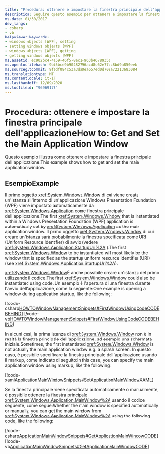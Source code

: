 ```yaml
---
title: "Procedura: ottenere e impostare la finestra principale dell'applicazione"
description: Seguire questo esempio per ottenere e impostare la finestra principale dell'applicazione all'interno di Windows Presentation Foundation applicazione (WPF).
ms.date: 03/30/2017
dev_langs:
- csharp
- vb
helpviewer_keywords:
- windows objects [WPF], setting
- setting windows objects [WPF]
- windows objects [WPF], getting
- getting windows objects [WPF]
ms.assetid: ec902bc4-4a59-46f5-8ec1-963b46789356
ms.openlocfilehash: 9bb5bce9b90482796acd8c62e77dc8bd9a850eeb
ms.sourcegitcommit: 9f6df084c53a3da0ea657ed0d708a72213683084
ms.translationtype: MT
ms.contentlocale: it-IT
ms.lasthandoff: 12/09/2020
ms.locfileid: "96969178"
---
```

# <a name="how-to-get-and-set-the-main-application-window"></a><span data-ttu-id="97c83-103">Procedura: ottenere e impostare la finestra principale dell'applicazione</span><span class="sxs-lookup"><span data-stu-id="97c83-103">How to: Get and Set the Main Application Window</span></span>
<span data-ttu-id="97c83-104">Questo esempio illustra come ottenere e impostare la finestra principale dell'applicazione.</span><span class="sxs-lookup"><span data-stu-id="97c83-104">This example shows how to get and set the main application window.</span></span>  
  
## <a name="example"></a><span data-ttu-id="97c83-105">Esempio</span><span class="sxs-lookup"><span data-stu-id="97c83-105">Example</span></span>  
 <span data-ttu-id="97c83-106">Il primo oggetto <xref:System.Windows.Window> di cui viene creata un'istanza all'interno di un'applicazione Windows Presentation Foundation (WPF) viene impostato automaticamente da <xref:System.Windows.Application> come finestra principale dell'applicazione.</span><span class="sxs-lookup"><span data-stu-id="97c83-106">The first <xref:System.Windows.Window> that is instantiated within a Windows Presentation Foundation (WPF) application is automatically set by <xref:System.Windows.Application> as the main application window.</span></span> <span data-ttu-id="97c83-107">Il primo oggetto <xref:System.Windows.Window> di cui creare un'istanza sarà probabilmente la finestra specificata come URI (Uniform Resource Identifier) di avvio (vedere <xref:System.Windows.Application.StartupUri%2A> ).</span><span class="sxs-lookup"><span data-stu-id="97c83-107">The first <xref:System.Windows.Window> to be instantiated will most likely be the window that is specified as the startup uniform resource identifier (URI) (see <xref:System.Windows.Application.StartupUri%2A>).</span></span>  
  
 <span data-ttu-id="97c83-108"><xref:System.Windows.Window>È anche possibile creare un'istanza del primo utilizzando il codice.</span><span class="sxs-lookup"><span data-stu-id="97c83-108">The first <xref:System.Windows.Window> could also be instantiated using code.</span></span> <span data-ttu-id="97c83-109">Un esempio è l'apertura di una finestra durante l'avvio dell'applicazione, come la seguente:</span><span class="sxs-lookup"><span data-stu-id="97c83-109">One example is opening a window during application startup, like the following:</span></span>  
  
 [!code-csharp[HOWTOWindowManagementSnippets#FirstWindowUsingCodeCODEBEHIND](~/samples/snippets/csharp/VS_Snippets_Wpf/HOWTOWindowManagementSnippets/CSharp/App.xaml.cs#firstwindowusingcodecodebehind)]
 [!code-vb[HOWTOWindowManagementSnippets#FirstWindowUsingCodeCODEBEHIND](~/samples/snippets/visualbasic/VS_Snippets_Wpf/HOWTOWindowManagementSnippets/visualbasic/application.xaml.vb#firstwindowusingcodecodebehind)]  
  
 <span data-ttu-id="97c83-110">In alcuni casi, la prima istanza di <xref:System.Windows.Window> non è in realtà la finestra principale dell'applicazione, ad esempio una schermata iniziale.</span><span class="sxs-lookup"><span data-stu-id="97c83-110">Sometimes, the first instantiated <xref:System.Windows.Window> is not actually the main application window e.g. a splash screen.</span></span> <span data-ttu-id="97c83-111">In questo caso, è possibile specificare la finestra principale dell'applicazione usando il markup, come indicato di seguito:</span><span class="sxs-lookup"><span data-stu-id="97c83-111">In this case, you can specify the main application window using markup, like the following:</span></span>  
  
 [!code-xaml[ApplicationMainWindowSnippets#SetApplicationMainWindowXAML](~/samples/snippets/xaml/VS_Snippets_Wpf/ApplicationMainWindowSnippets/XAML/App.xaml#setapplicationmainwindowxaml)]  
  
 <span data-ttu-id="97c83-112">Se la finestra principale viene specificata automaticamente o manualmente, è possibile ottenere la finestra principale <xref:System.Windows.Application.MainWindow%2A> usando il codice seguente, come segue:</span><span class="sxs-lookup"><span data-stu-id="97c83-112">Whether the main window is specified automatically or manually, you can get the main window from <xref:System.Windows.Application.MainWindow%2A> using the following code, like the following:</span></span>  
  
 [!code-csharp[ApplicationMainWindowSnippets#GetApplicationMainWindowCODE](~/samples/snippets/csharp/VS_Snippets_Wpf/ApplicationMainWindowSnippets/CSharp/App.xaml.cs#getapplicationmainwindowcode)]
 [!code-vb[ApplicationMainWindowSnippets#GetApplicationMainWindowCODE](~/samples/snippets/visualbasic/VS_Snippets_Wpf/ApplicationMainWindowSnippets/visualbasic/application.xaml.vb#getapplicationmainwindowcode)]
